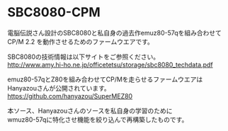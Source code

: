 # SBC8080-CPM

電脳伝説さん設計のSBC8080と私自身の過去作emuz80-57qを組み合わせて
CP/M 2.2 を動作させるためのファームウエアです。

SBC8080の技術情報は以下サイトをご参照ください。  
http://www.amy.hi-ho.ne.jp/officetetsu/storage/sbc8080_techdata.pdf

emuz80-57qとZ80を組み合わせてCP/Mを走らせるファームウエアは  
Hanyazouさんが公開されています。  
https://github.com/hanyazou/SuperMEZ80

本ソース、Hanyazouさんのソースを私自身の学習のために  
wmuz80-57qに特化させ機能を絞り込んで再構築したものです。

